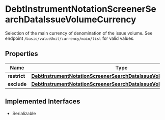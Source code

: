 

# DebtInstrumentNotationScreenerSearchDataIssueVolumeCurrency

Selection of the main currency of denomination of the issue volume. See endpoint `/basic/valueUnit/currency/main/list` for valid values.

## Properties

Name | Type | Description | Notes
------------ | ------------- | ------------- | -------------
**restrict** | [**DebtInstrumentNotationScreenerSearchDataIssueVolumeCurrencyRestrict**](DebtInstrumentNotationScreenerSearchDataIssueVolumeCurrencyRestrict.md) |  |  [optional]
**exclude** | [**DebtInstrumentNotationScreenerSearchDataIssueVolumeCurrencyExclude**](DebtInstrumentNotationScreenerSearchDataIssueVolumeCurrencyExclude.md) |  |  [optional]


## Implemented Interfaces

* Serializable


